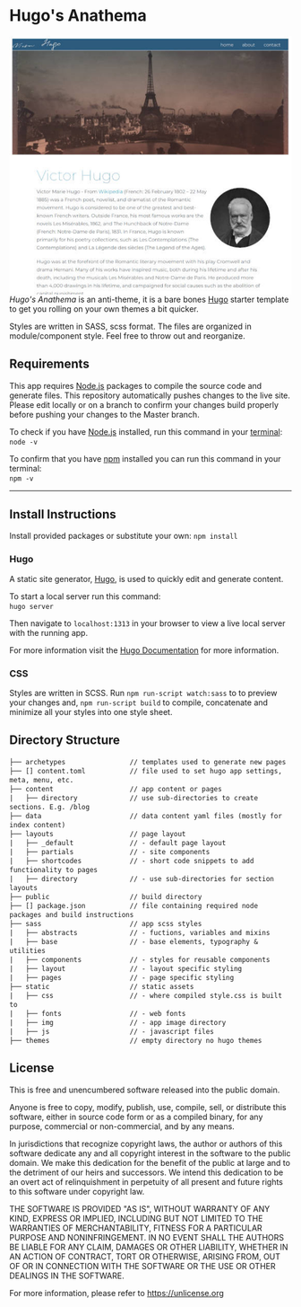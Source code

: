 # Hugo's Anathema

<img align="right" src="https://github.com/calligraffiti/hugos-anathema/blob/master/static/img/hugos-thumb.jpg">*Hugo's Anathema* is an anti-theme, it is a bare bones [Hugo](https://gohugo.io/) starter template to get you rolling on your own themes a bit quicker.

Styles are written in SASS, scss format. The files are organized in module/component style. Feel free to throw out and reorganize.

## Requirements
This app requires [Node.js](https://nodejs.org/en/download/) packages to compile the source code and generate files. This repository automatically pushes changes to the live site. Please edit locally or on a branch to confirm your changes build properly before pushing your changes to the Master branch.

To check if you have [Node.js](https://nodejs.org) installed, run this command in your [terminal](https://en.wikipedia.org/wiki/Terminal_emulator):<br>
`node -v`

To confirm that you have [npm](https://www.npmjs.com/) installed you can run this command in your terminal:<br>
`npm -v`

---

## Install Instructions
Install provided packages or substitute your own:
`npm install`

### Hugo
A static site generator, [Hugo](https://gohugo.io), is used to quickly edit and generate content.

To start a local server run this command:<br>
`hugo server`

Then navigate to `localhost:1313` in your browser to view a live local server with the running app.

For more information visit the [Hugo Documentation](https://gohugo.io/getting-started/) for more information.

### CSS
Styles are written in SCSS. Run `npm run-script watch:sass` to to preview your changes and, `npm run-script build` to compile, concatenate and minimize all your styles into one style sheet.

## Directory Structure
```
├── archetypes                // templates used to generate new pages
├── [] content.toml           // file used to set hugo app settings, meta, menu, etc.
├── content                   // app content or pages
|   ├── directory             // use sub-directories to create sections. E.g. /blog
├── data                      // data content yaml files (mostly for index content)
├── layouts                   // page layout
|   ├── _default              // - default page layout
|   ├── partials              // - site components
|   ├── shortcodes            // - short code snippets to add functionality to pages
|   ├── directory             // - use sub-directories for section layouts
├── public                    // build directory
├── [] package.json           // file containing required node packages and build instructions
├── sass                      // app scss styles
|   ├── abstracts             // - fuctions, variables and mixins
|   ├── base                  // - base elements, typography & utilities
|   ├── components            // - styles for reusable components
|   ├── layout                // - layout specific styling
|   ├── pages                 // - page specific styling
├── static                    // static assets
|   ├── css                   // - where compiled style.css is built to
|   ├── fonts                 // - web fonts
|   ├── img                   // - app image directory
|   ├── js                    // - javascript files
├── themes                    // empty directory no hugo themes
```

## License
This is free and unencumbered software released into the public domain.

Anyone is free to copy, modify, publish, use, compile, sell, or distribute this software, either in source code form or as a compiled binary, for any purpose, commercial or non-commercial, and by any means.

In jurisdictions that recognize copyright laws, the author or authors of this software dedicate any and all copyright interest in the software to the public domain. We make this dedication for the benefit of the public at large and to the detriment of our heirs and successors. We intend this dedication to be an overt act of relinquishment in perpetuity of all present and future rights to this software under copyright law.

THE SOFTWARE IS PROVIDED "AS IS", WITHOUT WARRANTY OF ANY KIND, EXPRESS OR IMPLIED, INCLUDING BUT NOT LIMITED TO THE WARRANTIES OF MERCHANTABILITY, FITNESS FOR A PARTICULAR PURPOSE AND NONINFRINGEMENT. IN NO EVENT SHALL THE AUTHORS BE LIABLE FOR ANY CLAIM, DAMAGES OR OTHER LIABILITY, WHETHER IN AN ACTION OF CONTRACT, TORT OR OTHERWISE, ARISING FROM, OUT OF OR IN CONNECTION WITH THE SOFTWARE OR THE USE OR OTHER DEALINGS IN THE SOFTWARE.

For more information, please refer to <https://unlicense.org>
